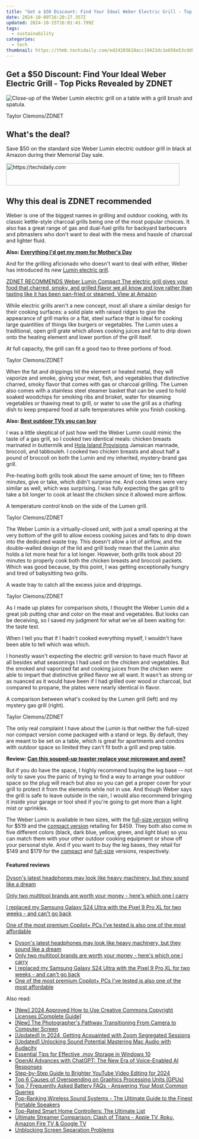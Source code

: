 ```yaml
---
title: "Get a $50 Discount: Find Your Ideal Weber Electric Grill - Top Picks Revealed by ZDNET"
date: 2024-10-09T16:20:27.357Z
updated: 2024-10-15T16:01:43.799Z
tags:
  - sustainability
categories:
  - tech
thumbnail: https://thmb.techidaily.com/ed24203618acc19422dc1e656e53cdd94b542178679b34754816329310d98db4.jpg
---
```


## Get a $50 Discount: Find Your Ideal Weber Electric Grill - Top Picks Revealed by ZDNET

![Close-up of the Weber Lumin electric grill on a table with a grill brush and spatula.](https://www.zdnet.com/a/img/resize/54fe1fedb7920cb85e50590e701d63c676e48ced/2023/04/21/553b1768-5a99-4550-87f0-52f0041ac893/img-6403.jpg?auto=webp&width=1280)

Taylor Clemons/ZDNET

## What's the deal?

Save $50 on the standard size Weber Lumin electric outdoor grill in black at Amazon during their Memorial Day sale.

<!-- affiliate ads begin -->
<a href="https://bluettius.sjv.io/c/5597632/2139114/17108" target="_top" id="2139114">
  <img src="//a.impactradius-go.com/display-ad/17108-2139114" border="0" alt="https://techidaily.com" width="468" height="60"/>
</a>
<img height="0" width="0" src="https://bluettius.sjv.io/i/5597632/2139114/17108" style="position:absolute;visibility:hidden;" border="0" />
<!-- affiliate ads end -->

## Why this deal is ZDNET recommended

Weber is one of the biggest names in grilling and outdoor cooking, with its classic kettle-style charcoal grills being one of the most popular choices. It also has a great range of gas and dual-fuel grills for backyard barbecuers and pitmasters who don't want to deal with the mess and hassle of charcoal and lighter fluid. 

**Also: [Everything I'd get my mom for Mother's Day](https://www.zdnet.com/article/everything-id-get-my-mom-for-mothers-day/)**

And for the grilling aficionado who doesn't want to deal with either, Weber has introduced its new [Lumin electric grill](https://buy.geni.us/Proxy.ashx?TSID=368250&GR%5FURL=https%3A%2F%2Fwww.amazon.com%2FWeber-Lumin-Outdoor-Electric-Barbecue%2Fdp%2FB0BNNXKH3X%3Fth%3D1%26tag%3Dzd-buy-button-20%26ascsubtag%3D%5F%5FCOM%5FCLICK%5FID%5F%5F%7C3c010847-ffaa-4a90-90c4-d903bd00fdbd%7Cdtp&dtb=1).

[ZDNET RECOMMENDS Weber Lumin Compact The electric grill gives your food that charred, smoky, and grilled flavor we all know and love rather than tasting like it has been pan-fried or steamed. View at Amazon](https://buy.geni.us/Proxy.ashx?TSID=368250&GR%5FURL=https%3A%2F%2Fwww.amazon.com%2FWeber-Compact-Outdoor-Electric-Barbecue%2Fdp%2FB0BNNYJGZV%3Ftag%3Dzd-buy-button-20%26ascsubtag%3D%5F%5FCOM%5FCLICK%5FID%5F%5F%7C3c010847-ffaa-4a90-90c4-d903bd00fdbd%7Cdtp&dtb=1)

While electric grills aren't a new concept, most all share a similar design for their cooking surfaces: a solid plate with raised ridges to give the appearance of grill marks or a flat, steel surface that is ideal for cooking large quantities of things like burgers or vegetables. The Lumin uses a traditional, open grill grate which allows cooking juices and fat to drip down onto the heating element and lower portion of the grill itself. 

At full capacity, the grill can fit a good two to three portions of food.

Taylor Clemons/ZDNET

When the fat and drippings hit the element or heated metal, they will vaporize and smoke, giving your meat, fish, and vegetables that distinctive charred, smoky flavor that comes with gas or charcoal grilling. The Lumen also comes with a stainless steel steamer basket that can be used to hold soaked woodchips for smoking ribs and brisket, water for steaming vegetables or thawing meat to grill, or water to use the grill as a chafing dish to keep prepared food at safe temperatures while you finish cooking.

**Also: [Best outdoor TVs you can buy](https://www.zdnet.com/home-and-office/home-entertainment/best-outdoor-tv/)**

I was a little skeptical of just how well the Weber Lumin could mimic the taste of a gas grill, so I cooked two identical meals: chicken breasts marinated in buttermilk and [Hola Island Provisions](https://www.facebook.com/holaisland/) Jamaican marinade, broccoli, and tabbouleh. I cooked two chicken breasts and about half a pound of broccoli on both the Lumin and my inherited, mystery-brand gas grill. 

Pre-heating both grills took about the same amount of time; ten to fifteen minutes, give or take, which didn't surprise me. And cook times were very similar as well, which was surprising. I was fully expecting the gas grill to take a bit longer to cook at least the chicken since it allowed more airflow. 

A temperature control knob on the side of the Lumen grill.

Taylor Clemons/ZDNET

The Weber Lumin is a virtually-closed unit, with just a small opening at the very bottom of the grill to allow excess cooking juices and fats to drip down into the dedicated waste tray. This doesn't allow a lot of airflow, and the double-walled design of the lid and grill body mean that the Lumin also holds a lot more heat for a lot longer. However, both grills took about 20 minutes to properly cook both the chicken breasts and broccoli packets. Which was good because, by this point, I was getting exceptionally hungry and tired of babysitting two grills.

A waste tray to catch all the excess juice and drippings.

Taylor Clemons/ZDNET

As I made up plates for comparison shots, I thought the Weber Lumin did a great job putting char and color on the meat and vegetables. But looks can be deceiving, so I saved my judgment for what we've all been waiting for: the taste test.

When I tell you that if I hadn't cooked everything myself, I wouldn't have been able to tell which was which.

I honestly wasn't expecting the electric grill version to have much flavor at all besides what seasonings I had used on the chicken and vegetables. But the smoked and vaporized fat and cooking juices from the chicken were able to impart that distinctive grilled flavor we all want. It wasn't as strong or as nuanced as it would have been if I had grilled over wood or charcoal, but compared to propane, the plates were nearly identical in flavor. 

A comparison between what's cooked by the Lumen grill (left) and my mystery gas grill (right).

Taylor Clemons/ZDNET

The only real complaint I have about the Lumin is that neither the full-sized nor compact version come packaged with a stand or legs. By default, they are meant to be set on a table, which is great for apartments and condos with outdoor space so limited they can't fit both a grill and prep table. 

**Review: [Can this souped-up toaster replace your microwave and oven?](https://www.zdnet.com/home-and-office/kitchen-household/tovala-smart-oven-can-this-souped-up-smart-toaster-replace-both-our-microwave-and-oven/)**

But if you do have the space, I highly recommend buying the leg base -- not only to save you the panic of trying to find a way to arrange your outdoor space so the plug will reach but also so you can get a proper cover for your grill to protect it from the elements while not in use. And though Weber says the grill is safe to leave outside in the rain, I would also recommend bringing it inside your garage or tool shed if you're going to get more than a light mist or sprinkles. 

The Weber Lumin is available in two sizes, with the [full-size version](https://weberinc.sjv.io/c/159047/1161557/14695?&sharedid=zdnet&partnerpropertyid=1980086&u=https%3A%2F%2Fwww.weber.com%2FUS%2Fen%2Felectric%2Flumin-electric-grills%2Flumin-electric-grills%2F92300901.html&subId1=zd-%5F%5FCOM%5FCLICK%5FID%5F%5F-dtp) selling for $519 and the [compact version](https://weberinc.sjv.io/c/159047/1161557/14695?&sharedid=zdnet&partnerpropertyid=1980086&u=https%3A%2F%2Fwww.weber.com%2FUS%2Fen%2Felectric%2Flumin-electric-grills%2Flumin-compact-electric-grills%2F91300901.html&subId1=zd-%5F%5FCOM%5FCLICK%5FID%5F%5F-dtp) retailing for $459\. They both also come in five different colors (black, dark blue, yellow, green, and light blue) so you can match them with your other outdoor cooking equipment or show off your personal style. And if you want to buy the leg bases, they retail for $149 and $179 for the [compact](https://weberinc.sjv.io/c/159047/1161557/14695?&sharedid=zdnet&partnerpropertyid=1980086&u=https%3A%2F%2Fwww.weber.com%2FUS%2Fen%2Faccessories%2Fgrill-covers%2Fstand-with-side-table---lumin-compact-electric-grill%2F6618.html&subId1=zd-%5F%5FCOM%5FCLICK%5FID%5F%5F-dtp) and [full-size](https://weberinc.sjv.io/c/159047/1161557/14695?&sharedid=zdnet&partnerpropertyid=1980086&u=https%3A%2F%2Fwww.weber.com%2FUS%2Fen%2Faccessories%2Fgrill-covers%2Fstand-with-side-table---lumin-electric-grill%2F6619.html&subId1=zd-%5F%5FCOM%5FCLICK%5FID%5F%5F-dtp) versions, respectively.

#### Featured reviews

[Dyson's latest headphones may look like heavy machinery, but they sound like a dream](https://www.zdnet.com/article/dysons-latest-headphones-may-look-like-a-piece-of-heavy-machinery-but-sound-like-a-dream/ "Dyson's latest headphones may look like heavy machinery, but they sound like a dream")

[Only two multitool brands are worth your money - here's which one I carry](https://www.zdnet.com/article/only-two-multitool-brands-are-worth-your-money-heres-which-one-i-carry/ "Only two multitool brands are worth your money - here's which one I carry")

[I replaced my Samsung Galaxy S24 Ultra with the Pixel 9 Pro XL for two weeks - and can't go back](https://www.zdnet.com/article/i-replaced-my-samsung-galaxy-s24-ultra-with-the-pixel-9-pro-xl-for-two-weeks-and-cant-go-back/ "I replaced my Samsung Galaxy S24 Ultra with the Pixel 9 Pro XL for two weeks - and can't go back")

[One of the most premium Copilot+ PCs I've tested is also one of the most affordable](https://www.zdnet.com/article/one-of-the-most-premium-copilot-pcs-ive-tested-is-also-one-of-the-most-affordable/ "One of the most premium Copilot+ PCs I've tested is also one of the most affordable")

* [Dyson's latest headphones may look like heavy machinery, but they sound like a dream](https://www.zdnet.com/article/dysons-latest-headphones-may-look-like-a-piece-of-heavy-machinery-but-sound-like-a-dream/ "Dyson's latest headphones may look like heavy machinery, but they sound like a dream")
* [Only two multitool brands are worth your money - here's which one I carry](https://www.zdnet.com/article/only-two-multitool-brands-are-worth-your-money-heres-which-one-i-carry/ "Only two multitool brands are worth your money - here's which one I carry")
* [I replaced my Samsung Galaxy S24 Ultra with the Pixel 9 Pro XL for two weeks - and can't go back](https://www.zdnet.com/article/i-replaced-my-samsung-galaxy-s24-ultra-with-the-pixel-9-pro-xl-for-two-weeks-and-cant-go-back/ "I replaced my Samsung Galaxy S24 Ultra with the Pixel 9 Pro XL for two weeks - and can't go back")
* [One of the most premium Copilot+ PCs I've tested is also one of the most affordable](https://www.zdnet.com/article/one-of-the-most-premium-copilot-pcs-ive-tested-is-also-one-of-the-most-affordable/ "One of the most premium Copilot+ PCs I've tested is also one of the most affordable")

<ins class="adsbygoogle"
     style="display:block"
     data-ad-format="autorelaxed"
     data-ad-client="ca-pub-7571918770474297"
     data-ad-slot="1223367746"></ins>

<ins class="adsbygoogle"
     style="display:block"
     data-ad-client="ca-pub-7571918770474297"
     data-ad-slot="8358498916"
     data-ad-format="auto"
     data-full-width-responsive="true"></ins>

<span class="atpl-alsoreadstyle">Also read:</span>
<div><ul>
<li><a href="https://eaxpv-info.techidaily.com/new-2024-approved-how-to-use-creative-commons-copyright-licenses-complete-guide/"><u>[New] 2024 Approved How to Use Creative Commons Copyright Licenses [Complete Guide]</u></a></li>
<li><a href="https://facebook-videos.techidaily.com/new-the-photographers-pathway-transitioning-from-camera-to-computer-screen/"><u>[New] The Photographer's Pathway Transitioning From Camera to Computer Screen</u></a></li>
<li><a href="https://screen-capture.techidaily.com/updated-in-2024-getting-acquainted-with-zoom-segregated-sessions/"><u>[Updated] In 2024, Getting Acquainted with Zoom Segregated Sessions</u></a></li>
<li><a href="https://screen-video-capture.techidaily.com/updated-unlocking-sound-potential-mastering-mac-audio-with-audacity/"><u>[Updated] Unlocking Sound Potential Mastering Mac Audio with Audacity</u></a></li>
<li><a href="https://visual-screen-recording.techidaily.com/essential-tips-for-effective-mov-storage-in-windows-10/"><u>Essential Tips for Effective .mov Storage in Windows 10</u></a></li>
<li><a href="https://tech-haven.techidaily.com/openai-advances-with-chatgpt-the-new-era-of-voice-enabled-ai-responses/"><u>OpenAI Advances with ChatGPT: The New Era of Voice-Enabled AI Responses</u></a></li>
<li><a href="https://youtube-web.techidaily.com/by-step-guide-to-brighter-youtube-video-editing-for-2024/"><u>Step-by-Step Guide to Brighter YouTube Video Editing for 2024</u></a></li>
<li><a href="https://hardware-reviews.techidaily.com/top-6-causes-of-overspending-on-graphics-processing-units-gpus/"><u>Top 6 Causes of Overspending on Graphics Processing Units (GPUs)</u></a></li>
<li><a href="https://hardware-reviews.techidaily.com/top-7-frequently-asked-battery-faqs-answering-your-most-common-queries/"><u>Top 7 Frequently Asked Battery FAQs - Answering Your Most Common Queries</u></a></li>
<li><a href="https://hardware-reviews.techidaily.com/top-ranking-wireless-sound-systems-the-ultimate-guide-to-the-finest-portable-speakers/"><u>Top-Ranking Wireless Sound Systems - The Ultimate Guide to the Finest Portable Speakers</u></a></li>
<li><a href="https://hardware-reviews.techidaily.com/top-rated-smart-home-controllers-the-ultimate-list/"><u>Top-Rated Smart Home Controllers: The Ultimate List</u></a></li>
<li><a href="https://hardware-reviews.techidaily.com/ultimate-streamer-comparison-clash-of-titans-apple-tv-roku-amazon-fire-tv-and-google-tv/"><u>Ultimate Streamer Comparison: Clash of Titans - Apple TV, Roku, Amazon Fire TV & Google TV</u></a></li>
<li><a href="https://win11-tips.techidaily.com/unblocking-screen-separation-problems/"><u>Unblocking Screen Separation Problems</u></a></li>
</ul></div>

